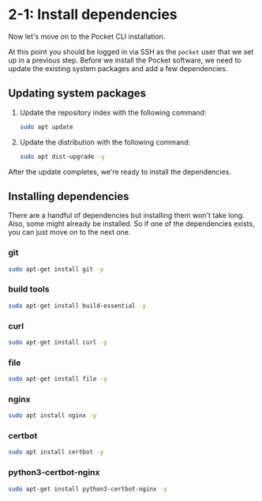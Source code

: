 # 2-1: Install dependencies

Now let's move on to the Pocket CLI installation.

At this point you should be logged in via SSH as the `pocket` user that we set up in a previous step. Before we install the Pocket software, we need to update the existing system packages and add a few dependencies.

## Updating system packages

1. Update the repository index with the following command:
    ```bash
    sudo apt update
    ```
2. Update the distribution with the following command:
    ```bash
    sudo apt dist-upgrade -y
    ```

After the update completes, we're ready to install the dependencies.

## Installing dependencies

There are a handful of dependencies but installing them won't take long. Also, some might already be installed. So if one of the dependencies exists, you can just move on to the next one.

### git

```bash
sudo apt-get install git -y
```

### build tools
```bash
sudo apt-get install build-essential -y
```

### curl
```bash
sudo apt-get install curl -y
```

### file
```bash
sudo apt-get install file -y
```

### nginx
```bash
sudo apt install nginx -y
```

### certbot
```bash
sudo apt install certbot -y
```

### python3-certbot-nginx
```bash
sudo apt-get install python3-certbot-nginx -y
```
